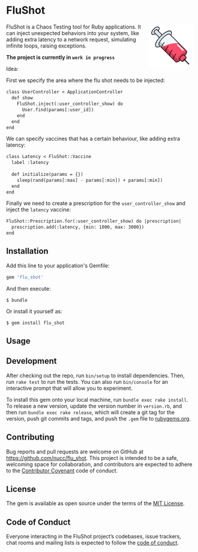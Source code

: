# FluShot

<img align='right' height='120px' src="https://raw.githubusercontent.com/Nucc/flu_shot/assets/logo.png"/>

FluShot is a Chaos Testing tool for Ruby applications. It can inject unexpected behaviors into your system, like adding extra latency to a network request, simulating infinite loops, raising exceptions.

**The project is currently in `work in progress`**

Idea:

First we specify the area where the flu shot needs to be injected:

```
class UserController < ApplicationController
  def show
    FluShot.inject(:user_controller_show) do
      User.find(params[:user_id])
    end
  end
end
```

We can specify vaccines that has a certain behaviour, like adding extra latency:
```
class Latency < FluShot::Vaccine
  label :latency

  def initialize(params = {})
    sleep(rand(params[:max] - params[:min]) + params[:min])
  end
end
```

Finally we need to create a prescription for the `user_controller_show` and inject the `latency` vaccine:

```
FluShot::Prescription.for(:user_controller_show) do |prescription|
  prescription.add(:latency, {min: 1000, max: 3000})
end
```

## Installation

Add this line to your application's Gemfile:

```ruby
gem 'flu_shot'
```

And then execute:

    $ bundle

Or install it yourself as:

    $ gem install flu_shot

## Usage


## Development

After checking out the repo, run `bin/setup` to install dependencies. Then, run `rake test` to run the tests. You can also run `bin/console` for an interactive prompt that will allow you to experiment.

To install this gem onto your local machine, run `bundle exec rake install`. To release a new version, update the version number in `version.rb`, and then run `bundle exec rake release`, which will create a git tag for the version, push git commits and tags, and push the `.gem` file to [rubygems.org](https://rubygems.org).

## Contributing

Bug reports and pull requests are welcome on GitHub at https://github.com/nucc/flu_shot. This project is intended to be a safe, welcoming space for collaboration, and contributors are expected to adhere to the [Contributor Covenant](http://contributor-covenant.org) code of conduct.

## License

The gem is available as open source under the terms of the [MIT License](https://opensource.org/licenses/MIT).

## Code of Conduct

Everyone interacting in the FluShot project’s codebases, issue trackers, chat rooms and mailing lists is expected to follow the [code of conduct](https://github.com/[USERNAME]/flu_shot/blob/master/CODE_OF_CONDUCT.md).

